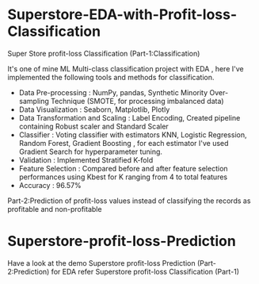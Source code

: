 # Superstore-EDA-with-Profit-loss-Classification
Super Store profit-loss Classification (Part-1:Classification)

It's one of mine ML Multi-class classification project with EDA , here I've implemented the following tools and methods for classification.
- Data Pre-processing : NumPy, pandas, Synthetic Minority Over-sampling Technique (SMOTE, for processing imbalanced data)
- Data Visualization : Seaborn, Matplotlib, Plotly
- Data Transformation and Scaling : Label Encoding, Created pipeline containing Robust scaler and Standard Scaler
- Classifier : Voting classifier with estimators KNN, Logistic Regression, Random Forest, Gradient Boosting , for each estimator I've used Gradient Search for hyperparameter tuning.
- Validation : Implemented Stratified K-fold
- Feature Selection : Compared before and after feature selection performances using Kbest for K ranging from 4 to total features
- Accuracy : 96.57%

Part-2:Prediction of profit-loss values instead of classifying the records as profitable and non-profitable
# Superstore-profit-loss-Prediction
Have a look at the demo
Superstore profit-loss Prediction (Part-2:Prediction)
for EDA refer Superstore profit-loss Classification (Part-1)

